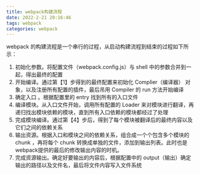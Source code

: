 ```yaml
---
title: webpack构建流程
date: 2022-2-21 20:16:46
tags: webpack
categories: webpack
---
```


webpack 的构建流程是一个串行的过程，从启动构建流程到结束的过程如下所示：

1. 初始化参数。将配置文件（webpack.config.js）与 shell 中的参数合并到一起，得出最终的配置
2. 开始编译。通过第【1】步得到的最终配置来初始化 Complier（编译器） 对象，以及注册所有配置的插件，最后吊用 Compiler 的 run 方法开始编译
3. 确定入口 。根据配置里的 entry 找到所有的入口文件
4. 编译模块。从入口文件开始，调用所有配置的 Loader 来对模块进行翻译，再递归找出模块依赖的模块，直到所有入口依赖的模块都经过了处理
5. 完成模块编译。通过第【4】步后，得到了每个模块被翻译后的最终内容以及它们之间的依赖关系
6. 输出资源。根据入口和模块之间的依赖关系，组合成一个个包含多个模块的 chunk ，再将每个 chunk 转换成单独的文件，添加到输出列表。此时也是webpack提供的最后的修改输出内容的时机。
7. 完成资源输出。确定好要输出的内容后，根据配置中的 output（输出）确定输出的路径以及文件名，最后将文件内容写入文件系统

